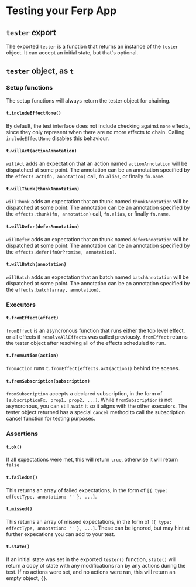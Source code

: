 # Testing your Ferp App

## `tester` export

The exported `tester` is a function that returns an instance of the `tester` object.
It can accept an initial state, but that's optional.

## `tester` object, as `t`

### Setup functions

The setup functions will always return the tester object for chaining.

#### `t.includeEffectNone()`

By default, the test interface does not include checking against `none` effects, since they only represent when there are no more effects to chain.
Calling `includeEffectNone` disables this behaviour.

#### `t.willAct(actionAnnotation)`

`willAct` adds an expectation that an action named `actionAnnotation` will be dispatched at some point.
The annotation can be an annotation specified by the `effects.act(fn, annotation)` call, `fn.alias`, or finally `fn.name`.

#### `t.willThunk(thunkAnnotation)`

`willThunk` adds an expectation that an thunk named `thunkAnnotation` will be dispatched at some point.
The annotation can be an annotation specified by the `effects.thunk(fn, annotation)` call, `fn.alias`, or finally `fn.name`.

#### `t.willDefer(deferAnnotation)`

`willDefer` adds an expectation that an thunk named `deferAnnotation` will be dispatched at some point.
The annotation can be an annotation specified by the `effects.defer(fnOrPromise, annotation)`.

#### `t.willBatch(annotation)`

`willBatch` adds an expectation that an batch named `batchAnnotation` will be dispatched at some point.
The annotation can be an annotation specified by the `effects.batch(array, annotation)`.

### Executors

#### `t.fromEffect(effect)`

`fromEffect` is an asyncronous function that runs either the top level effect, or all effects if `resolveAllEffects` was called previously.
`fromEffect` returns the tester object after resolving all of the effects scheduled to run.

#### `t.fromAction(action)`

`fromAction` runs `t.fromEffect(effects.act(action))` behind the scenes.

#### `t.fromSubscription(subscription)`

`fromSubscription` accepts a declared subscription, in the form of `[subscriptionFx, prop1, prop2, ...]`.
While `fromSubscription` is not asyncronous, you can still `await` it so it aligns with the other executors.
The tester object returned has a special `cancel` method to call the subscription cancel function for testing purposes.

### Assertions

#### `t.ok()`

If all expectations were met, this will return `true`, otherwise it will return `false`

#### `t.failedOn()`

This returns an array of failed expectations, in the form of `[{ type: effectType, annotation: '' }, ...]`.

#### `t.missed()`

This returns an array of missed expectations, in the form of `[{ type: effectType, annotation: '' }, ...]`.
These can be ignored, but may hint at further expecations you can add to your test.

#### `t.state()`

If an initial state was set in the exported `tester()` function, `state()` will return a copy of state with any modifications ran by any actions during the test.
If no actions were set, and no actions were ran, this will return an empty object, `{}`.
